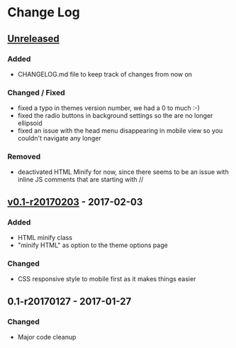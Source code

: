 # Change Log

## [Unreleased]
### Added
- CHANGELOG.md file to keep track of changes from now on

### Changed / Fixed
- fixed a typo in themes version number, we had a 0 to much :-)
- fixed the radio buttons in background settings so the are no longer ellipsoid
- fixed an issue with the head menu disappearing in mobile view so you couldn't navigate any longer

### Removed
- deactivated HTML Minify for now, since there seems to be an issue with inline JS comments that are starting with //

## [v0.1-r20170203] - 2017-02-03
### Added
- HTML minify class
- "minify HTML" as option to the theme options page

### Changed
- CSS responsive style to mobile first as it makes things easier

## 0.1-r20170127 - 2017-01-27
### Changed
- Major code cleanup

[Unreleased]: https://github.com/ppfeufer/eve-online-wordpress-theme/compare/v0.1-r20170203...HEAD
[v0.1-r20170203]: https://github.com/ppfeufer/eve-online-wordpress-theme/compare/v0.1-r20170127...v0.1-r20170203
